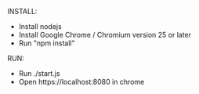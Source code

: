INSTALL:

- Install nodejs
- Install Google Chrome / Chromium version 25 or later
- Run "npm install"


RUN:

- Run ./start.js
- Open https://localhost:8080 in chrome
